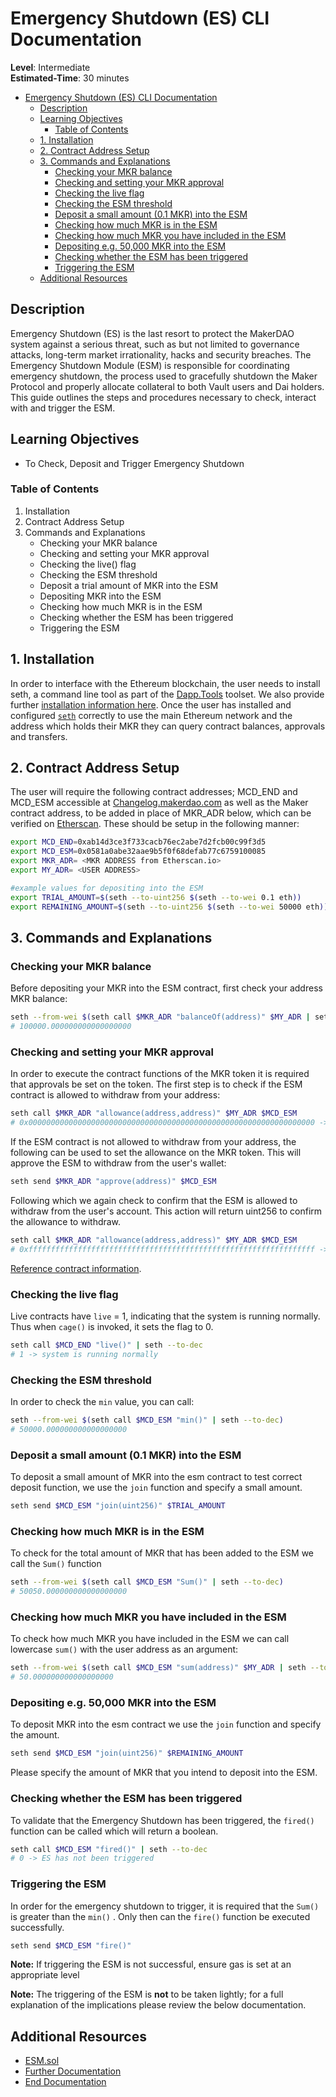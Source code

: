 # Emergency Shutdown (ES) CLI Documentation

**Level**: Intermediate  
**Estimated-Time**: 30 minutes

- [Emergency Shutdown (ES) CLI Documentation](#emergency-shutdown-es-cli-documentation)
  - [Description](#description)
  - [Learning Objectives](#learning-objectives)
    - [Table of Contents](#table-of-contents)
  - [1. Installation](#1-installation)
  - [2. Contract Address Setup](#2-contract-address-setup)
  - [3. Commands and Explanations](#3-commands-and-explanations)
    - [Checking your MKR balance](#checking-your-mkr-balance)
    - [Checking and setting your MKR approval](#checking-and-setting-your-mkr-approval)
    - [Checking the live flag](#checking-the-live-flag)
    - [Checking the ESM threshold](#checking-the-esm-threshold)
    - [Deposit a small amount (0.1 MKR) into the ESM](#deposit-a-small-amount-01-mkr-into-the-esm)
    - [Checking how much MKR is in the ESM](#checking-how-much-mkr-is-in-the-esm)
    - [Checking how much MKR you have included in the ESM](#checking-how-much-mkr-you-have-included-in-the-esm)
    - [Depositing e.g. 50,000 MKR into the ESM](#depositing-eg-50000-mkr-into-the-esm)
    - [Checking whether the ESM has been triggered](#checking-whether-the-esm-has-been-triggered)
    - [Triggering the ESM](#triggering-the-esm)
  - [Additional Resources](#additional-resources)

## Description

Emergency Shutdown (ES) is the last resort to protect the MakerDAO system against a serious threat, such as but not limited to governance attacks, long-term market irrationality, hacks and security breaches. The Emergency Shutdown Module (ESM) is responsible for coordinating emergency shutdown, the process used to gracefully shutdown the Maker Protocol and properly allocate collateral to both Vault users and Dai holders. This guide outlines the steps and procedures necessary to check, interact with and trigger the ESM.

## Learning Objectives

- To Check, Deposit and Trigger Emergency Shutdown

### Table of Contents

1. Installation
2. Contract Address Setup
3. Commands and Explanations
    - Checking your MKR balance
    - Checking and setting your MKR approval
    - Checking the live() flag
    - Checking the ESM threshold
    - Deposit a trial amount of MKR into the ESM
    - Depositing MKR into the ESM
    - Checking how much MKR is in the ESM
    - Checking whether the ESM has been triggered
    - Triggering the ESM

## 1. Installation

In order to interface with the Ethereum blockchain, the user needs to install seth, a command line tool as part of the [Dapp.Tools](https://dapp.tools/) toolset. We also provide further [installation information here](https://github.com/makerdao/developerguides/blob/master/devtools/seth/seth-guide-01/seth-guide-01.md). Once the user has installed and configured [`seth`](https://dapp.tools/) correctly to use the main Ethereum network and the address which holds their MKR they can query contract balances, approvals and transfers.

## 2. Contract Address Setup

The user will require the following contract addresses; MCD_END and MCD_ESM accessible at [Changelog.makerdao.com](https://changelog.makerdao.com) as well as the Maker contract address, to be added in place of MKR_ADR below, which can be verified on [Etherscan](https://etherscan.io/token/0x9f8f72aa9304c8b593d555f12ef6589cc3a579a2). These should be setup in the following manner:

```bash
export MCD_END=0xab14d3ce3f733cacb76ec2abe7d2fcb00c99f3d5
export MCD_ESM=0x0581a0abe32aae9b5f0f68defab77c6759100085
export MKR_ADR= <MKR ADDRESS from Etherscan.io>
export MY_ADR= <USER ADDRESS>

#example values for depositing into the ESM
export TRIAL_AMOUNT=$(seth --to-uint256 $(seth --to-wei 0.1 eth))
export REMAINING_AMOUNT=$(seth --to-uint256 $(seth --to-wei 50000 eth))
```

## 3. Commands and Explanations

### Checking your MKR balance

Before depositing your MKR into the ESM contract, first check your address MKR balance:

```bash
seth --from-wei $(seth call $MKR_ADR "balanceOf(address)" $MY_ADR | seth --to-dec)
# 100000.000000000000000000
```

### Checking and setting your MKR approval

In order to execute the contract functions of the MKR token it is required that approvals be set on the token. The first step is to check if the ESM contract is allowed to withdraw from your address:

```bash
seth call $MKR_ADR "allowance(address,address)" $MY_ADR $MCD_ESM
# 0x0000000000000000000000000000000000000000000000000000000000000000 -> not allowed
```

If the ESM contract is not allowed to withdraw from your address, the following can be used to set the allowance on the MKR token. This will approve the ESM to withdraw from the user's wallet:

```bash
seth send $MKR_ADR "approve(address)" $MCD_ESM
```

Following which we again check to confirm that the ESM is allowed to withdraw from the user's account. This action will return uint256 to confirm the allowance to withdraw.

```bash
seth call $MKR_ADR "allowance(address,address)" $MY_ADR $MCD_ESM
# 0xffffffffffffffffffffffffffffffffffffffffffffffffffffffffffffffff -> allowed
```

[Reference contract information](https://github.com/dapphub/ds-token/blob/cee36a14685b3f93ffa0332853d3fcd943fe96a5/src/token.sol#L36).

### Checking the live flag

Live contracts have `live` = 1, indicating that the system is running normally. Thus when `cage()` is invoked, it sets the flag to 0.

```bash
seth call $MCD_END "live()" | seth --to-dec
# 1 -> system is running normally
```

### Checking the ESM threshold

In order to check the `min` value, you can call:

```bash
seth --from-wei $(seth call $MCD_ESM "min()" | seth --to-dec)
# 50000.000000000000000000
```

### Deposit a small amount (0.1 MKR) into the ESM

To deposit a small amount of MKR into the esm contract to test correct deposit function, we use the `join` function and specify a small amount.

```bash
seth send $MCD_ESM "join(uint256)" $TRIAL_AMOUNT
```

### Checking how much MKR is in the ESM

To check for the total amount of MKR that has been added to the ESM we call the `Sum()` function

```bash
seth --from-wei $(seth call $MCD_ESM "Sum()" | seth --to-dec)
# 50050.000000000000000000
```

### Checking how much MKR you have included in the ESM

To check how much MKR you have included in the ESM we can call lowercase `sum()`  with the user address as an argument:

```bash
seth --from-wei $(seth call $MCD_ESM "sum(address)" $MY_ADR | seth --to-dec)
# 50.000000000000000000
```

### Depositing e.g. 50,000 MKR into the ESM

To deposit MKR into the esm contract we use the `join` function and specify the amount.

```bash
seth send $MCD_ESM "join(uint256)" $REMAINING_AMOUNT
```

Please specify the amount of MKR that you intend to deposit into the ESM.

### Checking whether the ESM has been triggered

To validate that the Emergency Shutdown has been triggered, the `fired()` function can be called which will return a boolean.

```bash
seth call $MCD_ESM "fired()" | seth --to-dec
# 0 -> ES has not been triggered
```

### Triggering the ESM

In order for the emergency shutdown to trigger, it is required that the `Sum()` is greater than the `min()` . Only then can the `fire()` function be executed successfully.

```bash
seth send $MCD_ESM "fire()"
```

**Note:** If triggering the ESM is not successful, ensure gas is set at an appropriate level

**Note:** The triggering of the ESM is **not** to be taken lightly; for a full explanation of the implications please review the below documentation.

## Additional Resources

- [ESM.sol](https://github.com/makerdao/esm/blob/master/src/ESM.sol)
- [Further Documentation](https://docs.makerdao.com/smart-contract-modules/emergency-shutdown-module)
- [End Documentation](https://docs.makerdao.com/smart-contract-modules/shutdown/end-detailed-documentation)
